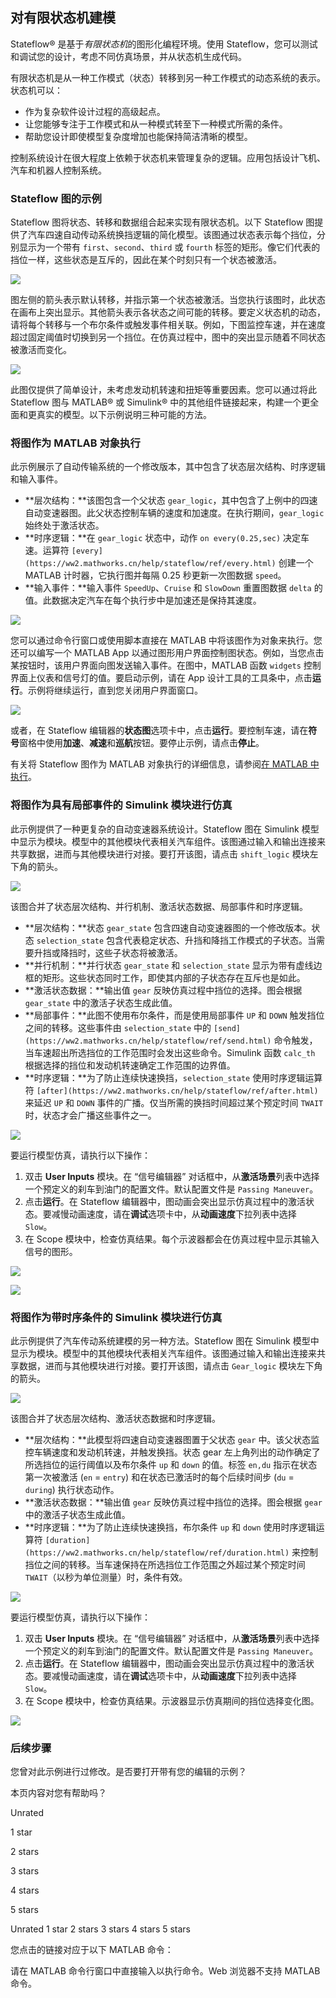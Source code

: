 ## 对有限状态机建模

Stateflow® 是基于*有限状态机*的图形化编程环境。使用 Stateflow，您可以测试和调试您的设计，考虑不同仿真场景，并从状态机生成代码。

有限状态机是从一种工作模式（状态）转移到另一种工作模式的动态系统的表示。状态机可以：

- 作为复杂软件设计过程的高级起点。
- 让您能够专注于工作模式和从一种模式转至下一种模式所需的条件。
- 帮助您设计即使模型复杂度增加也能保持简洁清晰的模型。

控制系统设计在很大程度上依赖于状态机来管理复杂的逻辑。应用包括设计飞机、汽车和机器人控制系统。

### Stateflow 图的示例

Stateflow 图将状态、转移和数据组合起来实现有限状态机。以下 Stateflow 图提供了汽车四速自动传动系统换挡逻辑的简化模型。该图通过状态表示每个挡位，分别显示为一个带有 `first`、`second`、`third` 或 `fourth` 标签的矩形。像它们代表的挡位一样，这些状态是互斥的，因此在某个时刻只有一个状态被激活。

![](https://ww2.mathworks.cn/help/stateflow/gs/gearlogic.png)

图左侧的箭头表示默认转移，并指示第一个状态被激活。当您执行该图时，此状态在画布上突出显示。其他箭头表示各状态之间可能的转移。要定义状态机的动态，请将每个转移与一个布尔条件或触发事件相关联。例如，下图监控车速，并在速度超过固定阈值时切换到另一个挡位。在仿真过程中，图中的突出显示随着不同状态被激活而变化。

![](https://ww2.mathworks.cn/help/stateflow/gs/gearlogic-animation.gif)

此图仅提供了简单设计，未考虑发动机转速和扭矩等重要因素。您可以通过将此 Stateflow 图与 MATLAB® 或 Simulink® 中的其他组件链接起来，构建一个更全面和更真实的模型。以下示例说明三种可能的方法。

### 将图作为 MATLAB 对象执行

此示例展示了自动传输系统的一个修改版本，其中包含了状态层次结构、时序逻辑和输入事件。

- **层次结构：**该图包含一个父状态 `gear_logic`，其中包含了上例中的四速自动变速器图。此父状态控制车辆的速度和加速度。在执行期间，`gear_logic` 始终处于激活状态。
- **时序逻辑：**在 `gear_logic` 状态中，动作 `on every(0.25,sec)` 决定车速。运算符 `[every](https://ww2.mathworks.cn/help/stateflow/ref/every.html)` 创建一个 MATLAB 计时器，它执行图并每隔 0.25 秒更新一次图数据 `speed`。
- **输入事件：**输入事件 `SpeedUp`、`Cruise` 和 `SlowDown` 重置图数据 `delta` 的值。此数据决定汽车在每个执行步中是加速还是保持其速度。

![](https://ww2.mathworks.cn/help/stateflow/gs/executestateflowchartobjectgettingstartedexample_01_zh_CN.png)

您可以通过命令行窗口或使用脚本直接在 MATLAB 中将该图作为对象来执行。您还可以编写一个 MATLAB App 以通过图形用户界面控制图状态。例如，当您点击某按钮时，该用户界面向图发送输入事件。在图中，MATLAB 函数 `widgets` 控制界面上仪表和信号灯的值。要启动示例，请在 App 设计工具的工具条中，点击**运行**。示例将继续运行，直到您关闭用户界面窗口。

![](https://ww2.mathworks.cn/help/stateflow/gs/xxsf_car_dash_screenshot_zh_CN.png)

或者，在 Stateflow 编辑器的**状态图**选项卡中，点击**运行**。要控制车速，请在**符号**窗格中使用**加速**、**减速**和**巡航**按钮。要停止示例，请点击**停止**。

有关将 Stateflow 图作为 MATLAB 对象执行的详细信息，请参阅[在 MATLAB 中执行](https://ww2.mathworks.cn/help/stateflow/execution-in-matlab.html)。

### 将图作为具有局部事件的 Simulink 模块进行仿真

此示例提供了一种更复杂的自动变速器系统设计。Stateflow 图在 Simulink 模型中显示为模块。模型中的其他模块代表相关汽车组件。该图通过输入和输出连接来共享数据，进而与其他模块进行对接。要打开该图，请点击 `shift_logic` 模块左下角的箭头。

![](https://ww2.mathworks.cn/help/stateflow/gs/automatictransmissionwithactivestatedataexample_01_zh_CN.png)

该图合并了状态层次结构、并行机制、激活状态数据、局部事件和时序逻辑。

- **层次结构：**状态 `gear_state` 包含四速自动变速器图的一个修改版本。状态 `selection_state` 包含代表稳定状态、升挡和降挡工作模式的子状态。当需要升挡或降挡时，这些子状态将被激活。
- **并行机制：**并行状态 `gear_state` 和 `selection_state` 显示为带有虚线边框的矩形。这些状态同时工作，即使其内部的子状态存在互斥也是如此。
- **激活状态数据：**输出值 `gear` 反映仿真过程中挡位的选择。图会根据 `gear_state` 中的激活子状态生成此值。
- **局部事件：**此图不使用布尔条件，而是使用局部事件 `UP` 和 `DOWN` 触发挡位之间的转移。这些事件由 `selection_state` 中的 `[send](https://ww2.mathworks.cn/help/stateflow/ref/send.html)` 命令触发，当车速超出所选挡位的工作范围时会发出这些命令。Simulink 函数 `calc_th` 根据选择的挡位和发动机转速确定工作范围的边界值。
- **时序逻辑：**为了防止连续快速换挡，`selection_state` 使用时序逻辑运算符 `[after](https://ww2.mathworks.cn/help/stateflow/ref/after.html)` 来延迟 `UP` 和 `DOWN` 事件的广播。仅当所需的换挡时间超过某个预定时间 `TWAIT` 时，状态才会广播这些事件之一。

![](https://ww2.mathworks.cn/help/stateflow/gs/automatictransmissionwithactivestatedataexample_02_zh_CN.png)

要运行模型仿真，请执行以下操作：

1. 双击 **User Inputs** 模块。在 “信号编辑器” 对话框中，从**激活场景**列表中选择一个预定义的刹车到油门的配置文件。默认配置文件是 `Passing Maneuver`。
2. 点击**运行**。在 Stateflow 编辑器中，图动画会突出显示仿真过程中的激活状态。要减慢动画速度，请在**调试**选项卡中，从**动画速度**下拉列表中选择 `Slow`。
3. 在 Scope 模块中，检查仿真结果。每个示波器都会在仿真过程中显示其输入信号的图形。

![](https://ww2.mathworks.cn/help/stateflow/gs/automatictransmissionwithactivestatedataexample_03_zh_CN.png)

![](https://ww2.mathworks.cn/help/stateflow/gs/automatictransmissionwithactivestatedataexample_04_zh_CN.png)

### 将图作为带时序条件的 Simulink 模块进行仿真

此示例提供了汽车传动系统建模的另一种方法。Stateflow 图在 Simulink 模型中显示为模块。模型中的其他模块代表相关汽车组件。该图通过输入和输出连接来共享数据，进而与其他模块进行对接。要打开该图，请点击 `Gear_logic` 模块左下角的箭头。

![](https://ww2.mathworks.cn/help/stateflow/gs/carusingdurationgettingstartedexample_01_zh_CN.png)

该图合并了状态层次结构、激活状态数据和时序逻辑。

- **层次结构：**此模型将四速自动变速器图置于父状态 `gear` 中。该父状态监控车辆速度和发动机转速，并触发换挡。状态 gear 左上角列出的动作确定了所选挡位的运行阈值以及布尔条件 `up` 和 `down` 的值。标签 `en,du` 指示在状态第一次被激活 (`en` = `entry`) 和在状态已激活时的每个后续时间步 (`du` = `during`) 执行状态动作。
- **激活状态数据：**输出值 `gear` 反映仿真过程中挡位的选择。图会根据 `gear` 中的激活子状态生成此值。
- **时序逻辑：**为了防止连续快速换挡，布尔条件 `up` 和 `down` 使用时序逻辑运算符 `[duration](https://ww2.mathworks.cn/help/stateflow/ref/duration.html)` 来控制挡位之间的转移。当车速保持在所选挡位工作范围之外超过某个预定时间 `TWAIT`（以秒为单位测量）时，条件有效。

![](https://ww2.mathworks.cn/help/stateflow/gs/carusingdurationgettingstartedexample_02_zh_CN.png)

要运行模型仿真，请执行以下操作：

1. 双击 **User Inputs** 模块。在 “信号编辑器” 对话框中，从**激活场景**列表中选择一个预定义的刹车到油门的配置文件。默认配置文件是 `Passing Maneuver`。
2. 点击**运行**。在 Stateflow 编辑器中，图动画会突出显示仿真过程中的激活状态。要减慢动画速度，请在**调试**选项卡中，从**动画速度**下拉列表中选择 `Slow`。
3. 在 Scope 模块中，检查仿真结果。示波器显示仿真期间的挡位选择变化图。

![](https://ww2.mathworks.cn/help/stateflow/gs/carusingdurationgettingstartedexample_03_zh_CN.png)

### 后续步骤

您曾对此示例进行过修改。是否要打开带有您的编辑的示例？

本页内容对您有帮助吗？

Unrated

1 star

2 stars

3 stars

4 stars

5 stars

Unrated 1 star 2 stars 3 stars 4 stars 5 stars

您点击的链接对应于以下 MATLAB 命令：

请在 MATLAB 命令行窗口中直接输入以执行命令。Web 浏览器不支持 MATLAB 命令。
